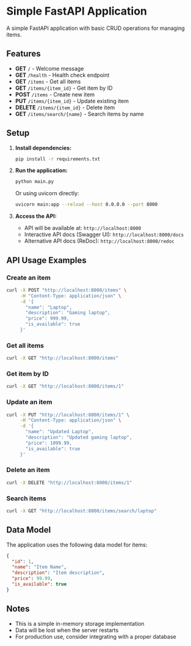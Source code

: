 # Simple FastAPI Application

A simple FastAPI application with basic CRUD operations for managing items.

## Features

- **GET** `/` - Welcome message
- **GET** `/health` - Health check endpoint
- **GET** `/items` - Get all items
- **GET** `/items/{item_id}` - Get item by ID
- **POST** `/items` - Create new item
- **PUT** `/items/{item_id}` - Update existing item
- **DELETE** `/items/{item_id}` - Delete item
- **GET** `/items/search/{name}` - Search items by name

## Setup

1. **Install dependencies:**
   ```bash
   pip install -r requirements.txt
   ```

2. **Run the application:**
   ```bash
   python main.py
   ```
   
   Or using uvicorn directly:
   ```bash
   uvicorn main:app --reload --host 0.0.0.0 --port 8000
   ```

3. **Access the API:**
   - API will be available at: `http://localhost:8000`
   - Interactive API docs (Swagger UI): `http://localhost:8000/docs`
   - Alternative API docs (ReDoc): `http://localhost:8000/redoc`

## API Usage Examples

### Create an item
```bash
curl -X POST "http://localhost:8000/items" \
     -H "Content-Type: application/json" \
     -d '{
       "name": "Laptop",
       "description": "Gaming laptop",
       "price": 999.99,
       "is_available": true
     }'
```

### Get all items
```bash
curl -X GET "http://localhost:8000/items"
```

### Get item by ID
```bash
curl -X GET "http://localhost:8000/items/1"
```

### Update an item
```bash
curl -X PUT "http://localhost:8000/items/1" \
     -H "Content-Type: application/json" \
     -d '{
       "name": "Updated Laptop",
       "description": "Updated gaming laptop",
       "price": 1099.99,
       "is_available": true
     }'
```

### Delete an item
```bash
curl -X DELETE "http://localhost:8000/items/1"
```

### Search items
```bash
curl -X GET "http://localhost:8000/items/search/laptop"
```

## Data Model

The application uses the following data model for items:

```json
{
  "id": 1,
  "name": "Item Name",
  "description": "Item description",
  "price": 99.99,
  "is_available": true
}
```

## Notes

- This is a simple in-memory storage implementation
- Data will be lost when the server restarts
- For production use, consider integrating with a proper database
